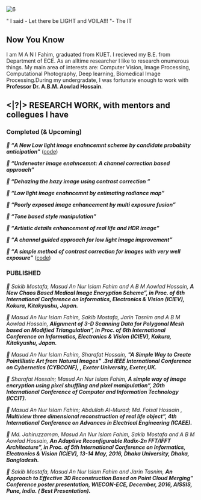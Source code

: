 
 ![6](https://user-images.githubusercontent.com/39322944/44124750-921f22c4-a050-11e8-878c-e00ef52b93c1.jpg)   
 
  " I said - Let there be LIGHT and VOILA!!! "- The IT

## Now You Know

I am M A N I Fahim, graduated from KUET. I recieved my B.E. from Department of ECE. As an alltime researcher I like to research onumerous things. My main area of interests are: Computer Vision, Image Processing, Computational Photography, Deep learning, Biomedical Image Processing.During my undergradate, I was fortunate enough to work with **Professor Dr. A.B.M. Aowlad Hossain**.

##  <|?|> RESEARCH WORK, with mentors and collegues I have 


### Completed (& Upcoming) 

_**  “A New Low light image enahncemnt scheme by candidate probabilty anticipation”**_
   ([code](https://github.com/1An-Nur1/Low-Light-image-enhancement))


_**  “Underwater image enahncemnt: A channel correction based approach”**_


_**  “Dehazing the hazy image using contrast correction ”**_


_**  “Low light image enahncemnt by estimating radiance map”**_


_**  “Poorly exposed image enhancement by multi exposure fusion”**_


_**  “Tone based style manipulation”**_


_**  “Artistic details enhancement of real life and HDR image”**_


_**  “A channel guided approach for low light image improvement”**_


_**  “A simple method of contrast correction for images with very well exposure”**_
 ([code](https://github.com/1An-Nur1/CE-for-well-exposed-images))






### PUBLISHED

_ Sakib Mostafa, Masud An Nur Islam Fahim and A B M Aowlad Hossain, **A New Chaos Based Medical Image Encryption Scheme”, in Proc. of 6th International Conference on Informatics, Electronics & Vision (ICIEV), Kokura, Kitakyushu, Japan.**_

_ Masud An Nur Islam Fahim, Sakib Mostafa, Jarin Tasnim and A B M Aowlad Hossain, **Alignment of 3-D Scanning Data for Polygonal Mesh based on Modified Triangulation”, in Proc. of 6th International Conference on Informatics, Electronics & Vision (ICIEV), Kokura, Kitakyushu, Japan.**_

_ Masud An Nur Islam Fahim, Sharafat Hossain, **"A Simple Way to Create Pointillistic Art from Natural Images” .3rd IEEE International Conference on Cybernetics (CYBCONF), , Exeter University, Exeter,UK.**_

_ Sharafat Hossain; Masud An Nur Islam Fahim, **A simple way of image encryption using pixel shuffling and pixel manipulation”, 20th International Conference of Computer and Information Technology (ICCIT).**_

_ Masud An Nur Islam Fahim; Abdullah Al-Murad; Md. Foisal Hossain , **Multiview three dimensional reconstruction of real life object”, 4th International Conference on Advances in Electrical Engineering (ICAEE).**_

_ Md. Jahiruzzaman, Masud An Nur Islam Fahim, Sakib Mostafa and A B M Aowlad Hossain, **An Adaptive Reconfigurable Radix-2n FFT/IFFT Architecture”, in Proc. of 5th International Conference on Informatics, Electronics & Vision (ICIEV), 13-14 May, 2016, Dhaka University, Dhaka, Bangladesh.**_

_ Sakib Mostafa, Masud An Nur Islam Fahim and Jarin Tasnim, **An Approach to Effective 3D Reconstruction Based on Point Cloud Merging” Conference poster presentation, WIECON-ECE, December, 2016, AISSIS, Pune, India. ( Best Presentation).**_



